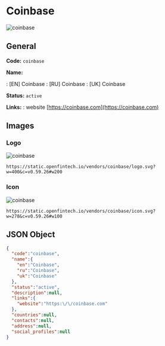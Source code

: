
# Coinbase 
![coinbase](https://static.openfintech.io/vendors/coinbase/logo.svg?w=400&c=v0.59.26#w200)  

## General 
 
**Code:** `coinbase` 
 
**Name:** 
 
:	[EN] Coinbase 
:	[RU] Coinbase 
:	[UK] Coinbase 
 
**Status:** `active` 
 
**Links:** 
: website [https://coinbase.com](https://coinbase.com) 
 

## Images 

### Logo 
 
![coinbase](https://static.openfintech.io/vendors/coinbase/logo.svg?w=400&c=v0.59.26#w200)  

```
https://static.openfintech.io/vendors/coinbase/logo.svg?w=400&c=v0.59.26#w200
```  

### Icon 
 
![coinbase](https://static.openfintech.io/vendors/coinbase/icon.svg?w=278&c=v0.59.26#w100)  

```
https://static.openfintech.io/vendors/coinbase/icon.svg?w=278&c=v0.59.26#w100
```  

## JSON Object 

```json
{
  "code":"coinbase",
  "name":{
    "en":"Coinbase",
    "ru":"Coinbase",
    "uk":"Coinbase"
  },
  "status":"active",
  "description":null,
  "links":{
    "website":"https:\/\/coinbase.com"
  },
  "countries":null,
  "contacts":null,
  "address":null,
  "social_profiles":null
}
```  
